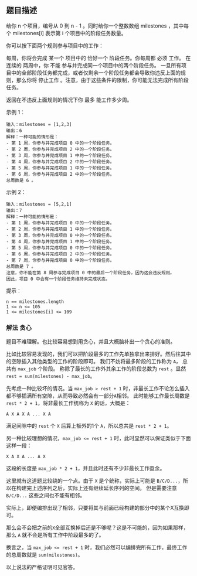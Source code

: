 ## 题目描述
给你 n 个项目，编号从 0 到 n - 1 。同时给你一个整数数组 milestones ，其中每个 milestones[i] 表示第 i 个项目中的阶段任务数量。

你可以按下面两个规则参与项目中的工作：

每周，你将会完成 某一个 项目中的 恰好一个 阶段任务。你每周都 必须 工作。
在 连续的 两周中，你 不能 参与并完成同一个项目中的两个阶段任务。
一旦所有项目中的全部阶段任务都完成，或者仅剩余一个阶段任务都会导致你违反上面的规则，那么你将 停止工作 。注意，由于这些条件的限制，你可能无法完成所有阶段任务。

返回在不违反上面规则的情况下你 最多 能工作多少周。

示例 1：
```
输入：milestones = [1,2,3]
输出：6
解释：一种可能的情形是：
​​​​- 第 1 周，你参与并完成项目 0 中的一个阶段任务。
- 第 2 周，你参与并完成项目 2 中的一个阶段任务。
- 第 3 周，你参与并完成项目 1 中的一个阶段任务。
- 第 4 周，你参与并完成项目 2 中的一个阶段任务。
- 第 5 周，你参与并完成项目 1 中的一个阶段任务。
- 第 6 周，你参与并完成项目 2 中的一个阶段任务。
总周数是 6 。
```
示例 2：
```
输入：milestones = [5,2,1]
输出：7
解释：一种可能的情形是：
- 第 1 周，你参与并完成项目 0 中的一个阶段任务。
- 第 2 周，你参与并完成项目 1 中的一个阶段任务。
- 第 3 周，你参与并完成项目 0 中的一个阶段任务。
- 第 4 周，你参与并完成项目 1 中的一个阶段任务。
- 第 5 周，你参与并完成项目 0 中的一个阶段任务。
- 第 6 周，你参与并完成项目 2 中的一个阶段任务。
- 第 7 周，你参与并完成项目 0 中的一个阶段任务。
总周数是 7 。
注意，你不能在第 8 周参与完成项目 0 中的最后一个阶段任务，因为这会违反规则。
因此，项目 0 中会有一个阶段任务维持未完成状态。
```

提示：
```
n == milestones.length
1 <= n <= 105
1 <= milestones[i] <= 109
```

### 解法 贪心

题目不难理解。也比较容易想到用贪心，并且大概脑补出一个贪心的准则。

比如比较容易发现的，我们可以把阶段最多的工作先单独拿出来排好。然后往其中的空隙插入其他类型的工作的阶段即可。
我们不妨将最多阶段的工作称为 `A`， 总共有 `max_job` 个阶段。
称除了最长的工作外其余工作的阶段总数为 `rest` 。显然 `rest = sum(milestones) - max_job`。

先考虑一种比较坏的情况。当 `max_job > rest + 1` 时，非最长工作不论怎么插入都不够插满所有空隙，从而导致必然会有一部分`A`相邻。
此时能够工作最长周数是 `rest * 2 + 1`，将非最长工作统称为 `X` 的话，大概是：
```
A X A X A ... X A
```
满足间隙中的 `rest` 个 `X` 后算上额外的1个 `A`，所以总共是 `rest * 2 + 1`。

另一种比较理想的情况，`max_job <= rest + 1` 时，此时显然可以保证类似于下面这样一段：
```
X A X A ... A X
```
这段的长度是 `max_job * 2 + 1`，并且此时还有不少非最长工作盈余。

这里就有这道题比较绕的一个点。由于 `X` 是个统称，实际上可能是 `B/C/D...`，所以在构建完上述序列之后，实际上还有继续延长序列的空间。
但是需要注意 `B/C/D...` 这些之间也不能有相邻。

实际上，即便编排出现了相邻，只要将其与前面已经构建的部分中的某个X互换即可。

那么会不会把之前的`X`全部互换掉后还是不够呢？这是不可能的，因为如果那样，那么 `A` 就不会是所有工作中阶段最多的了。

换言之，当 `max_job <= rest + 1` 时，我们必然可以编排完所有工作，最终工作的总周数就是 `sum(milestones)`。

以上说法的严格证明可见官答。